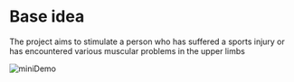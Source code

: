 # Base idea
The project aims to stimulate a person who has suffered a sports injury or has encountered various muscular problems in the upper limbs

![miniDemo](https://user-images.githubusercontent.com/63539167/190291107-ea151ee0-869a-4166-8357-bb4179ef2bc9.gif)
